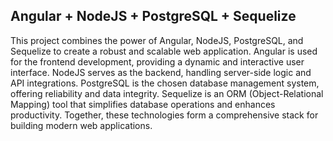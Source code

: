 ## Angular + NodeJS + PostgreSQL + Sequelize

This project combines the power of Angular, NodeJS, PostgreSQL, and Sequelize to create a robust and scalable web application. Angular is used for the frontend development, providing a dynamic and interactive user interface. NodeJS serves as the backend, handling server-side logic and API integrations. PostgreSQL is the chosen database management system, offering reliability and data integrity. Sequelize is an ORM (Object-Relational Mapping) tool that simplifies database operations and enhances productivity. Together, these technologies form a comprehensive stack for building modern web applications.